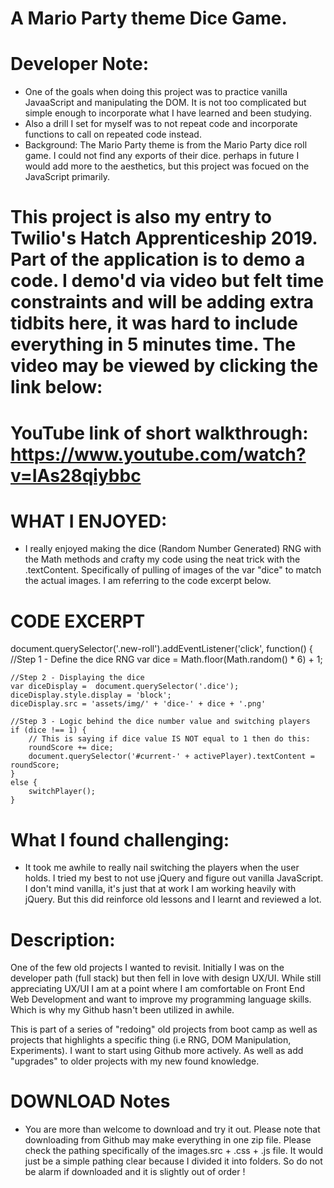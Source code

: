 # A Mario Party theme Dice Game.
# Developer Note:
- One of the goals when doing this project was to practice vanilla JavaaScript and manipulating the DOM. It is not too complicated but simple enough to incorporate what I have learned and been studying.
- Also a drill I set for myself was to not repeat code and incorporate functions to call on repeated code instead.
- Background: The Mario Party theme is from the Mario Party dice roll game. I could not find any exports of their dice. perhaps in future I would add more to the aesthetics, but this project was focued on the JavaScript primarily.
# This project is also my entry to Twilio's Hatch Apprenticeship 2019. Part of the application is to demo a code. I demo'd via video but felt time constraints and will be adding extra tidbits here, it was hard to include everything in 5 minutes time. The video may be viewed by clicking the link below:

# YouTube link of short walkthrough: https://www.youtube.com/watch?v=IAs28qiybbc
# WHAT I ENJOYED:
- I really enjoyed making the dice (Random Number Generated) RNG with the Math methods and crafty my code using the neat trick with the .textContent. Specifically of pulling of images of the var "dice" to match the actual images. I am referring to the code excerpt below.

# CODE EXCERPT 
document.querySelector('.new-roll').addEventListener('click', function() {
    //Step 1 - Define the dice RNG
    var dice = Math.floor(Math.random() * 6) + 1; 

    //Step 2 - Displaying the dice
    var diceDisplay =  document.querySelector('.dice');
    diceDisplay.style.display = 'block';
    diceDisplay.src = 'assets/img/' + 'dice-' + dice + '.png'

    //Step 3 - Logic behind the dice number value and switching players
    if (dice !== 1) {
        // This is saying if dice value IS NOT equal to 1 then do this:
        roundScore += dice;
        document.querySelector('#current-' + activePlayer).textContent = roundScore;
    } 
    else {
        switchPlayer();
    }
 

# What I found challenging:
- It took me awhile to really nail switching the players when the user holds. I tried my best to not use jQuery and figure out vanilla JavaScript. I don't mind vanilla, it's just that at work I am working heavily with jQuery. But this did reinforce old lessons and I learnt and reviewed a lot.

# Description:
One of the few old projects I wanted to revisit. Initially I was on the developer path (full stack) but then fell in love with design UX/UI. 
While still appreciating UX/UI I am at a point where I am comfortable on Front End Web Development and want to improve my programming 
language skills. Which is why my Github hasn't been utilized in awhile. 

This is part of a series of "redoing" old projects from boot camp as well as projects that highlights a specific thing (i.e RNG,
DOM Manipulation, Experiments). I want to start using Github more actively. As well as add "upgrades" to older projects with my new
found knowledge.

# DOWNLOAD Notes
- You are more than welcome to download and try it out. Please note that downloading from Github may make everything in one zip file. Please check the pathing specifically of the images.src + .css + .js  file. It would just be a simple pathing clear because I divided it into folders. So do not be alarm if downloaded and it is slightly out of order !

